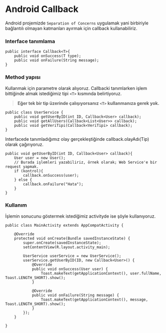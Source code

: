 
# Android Callback
Android projemizde ```Separation of Concerns``` uygulamak yani birbiriyle bağlantılı olmayan katmanları ayırmak için callback kullanabiliriz.

### Interface tanımlama

    public interface Callback<T>{
	    public void onSuccess(T type);
	    public void onFailure(String message);
    }
    
### Method yapısı

Kullanmak için parametre olarak alıyoruz. Callbacki tanımlarken işlem bittiğinde almak istediğimiz tipi ```<T>``` kısmında belirtiyoruz.

> **Eğer tek bir tip üzerinde çalışıyorsanız ```<T>``` kullanmanıza gerek yok.**

    public class UserService {
    	public void getUserByID(int ID, Callback<User> callback);
	    public void getAllUsers(Callback<List<User>> callback);
        public void getVeriTipi(Callback<VeriTipi> callback);
    }

Interfacede tanımladığımız olay gerçekleştiğinde callback.olayAdı(Tip) olarak çağırıyoruz.

    public void getUserByID(int ID, Callback<User> callback){
        User user = new User();
        // Burada işlemleri yazabiliriz, örnek olarak; Web Service'e bir request yapmak.
        if (kontrol){
            callback.onSuccess(user);
        } else {
            callback.onFailure("Hata");
        }
    }
    
### Kullanım

İşlemin sonucunu göstermek istediğimiz activityde ise şöyle kullanıyoruz.

    public class MainActivity extends AppCompatActivity {

        @Override
        protected void onCreate(Bundle savedInstanceState) {
            super.onCreate(savedInstanceState);
            setContentView(R.layout.activity_main);
            
            UserService userService = new UserService();
            userService.getUserByID(ID, new Callback<User>() {
                @Override
                public void onSuccess(User user) {
                    Toast.makeText(getApplicationContext(), user.fullName, Toast.LENGTH_SHORT).show();
                }

                @Override
                public void onFailure(String message) {
                    Toast.makeText(getApplicationContext(), message, Toast.LENGTH_SHORT).show();
                }
            });
        }

    }
